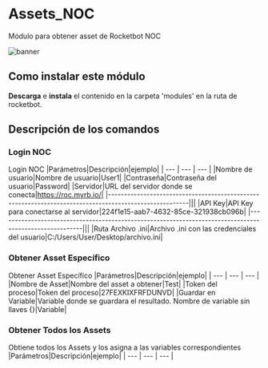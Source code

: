 



# Assets_NOC
  
Módulo para obtener asset de Rocketbot NOC  
  
![banner](https://i.imgur.com/TiALqcK.jpg)
## Como instalar este módulo
  
__Descarga__ e __instala__ el contenido en la carpeta 'modules' en la ruta de rocketbot.  



## Descripción de los comandos

### Login NOC
  
Login NOC
|Parámetros|Descripción|ejemplo|
| --- | --- | --- |
|Nombre de usuario|Nombre de usuario|User1|
|Contraseña|Contraseña del usuario|Password|
|Servidor|URL del servidor donde se conecta|https://roc.myrb.io/|
|-------------------------------------------------------------------------------------------------------|||
|API Key|API Key para conectarse al servidor|224f1e15-aab7-4632-85ce-321938cb096b|
|--------------------------------------------------------------------------------------------------------|||
|Ruta Archivo .ini|Archivo .ini con las credenciales del usuario|C:/Users/User/Desktop/archivo.ini|

### Obtener Asset Específico
  
Obtener Asset Específico
|Parámetros|Descripción|ejemplo|
| --- | --- | --- |
|Nombre de Asset|Nombre del asset a obtener|Test|
|Token del proceso|Token del proceso|27FEXKIXFRFDUNVD|
|Guardar en Variable|Variable donde se guardara el resultado. Nombre de variable sin llaves {}|Variable|

### Obtener Todos los Assets
  
Obtiene todos los Assets y los asigna a las variables correspondientes
|Parámetros|Descripción|ejemplo|
| --- | --- | --- |

